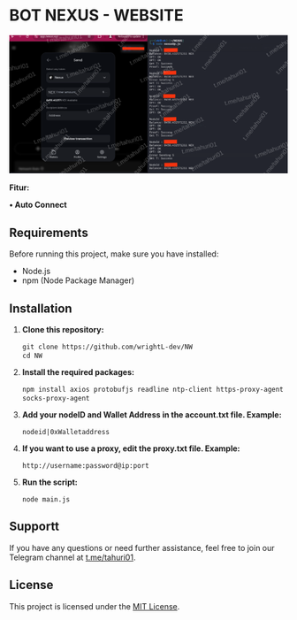 # BOT NEXUS - WEBSITE

![Fitur Nexus Website](tahuri01.png)

**Fitur:**

**• Auto Connect**

## Requirements

Before running this project, make sure you have installed:

- Node.js
- npm (Node Package Manager)

## Installation

1. **Clone this repository:**

    ```plaintext
    git clone https://github.com/wrightL-dev/NW
    cd NW

2. **Install the required packages:**

    ```plaintext
    npm install axios protobufjs readline ntp-client https-proxy-agent socks-proxy-agent

3. **Add your nodeID and Wallet Address in the account.txt file. Example:**

    ```plaintext
   nodeid|0xWalletaddress

4. **If you want to use a proxy, edit the proxy.txt file. Example:**

    ```plaintext
   http://username:password@ip:port

5. **Run the script:**
   ```plaintext
   node main.js
   
## Supportt

If you have any questions or need further assistance, feel free to join our Telegram channel at [t.me/tahuri01](https://t.me/tahuri01).

## License

This project is licensed under the [MIT License](LICENSE).

